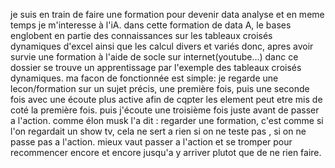 je suis en train de faire une formation pour devenir data analyse et en meme temps je m'interesse à l'iA. dans cette formation de data A, le bases englobent en partie des connaissances sur les tableaux croisés dynamiques d'excel ainsi que les calcul divers et variés donc, apres avoir survie une formation à l'aide de socle sur internet(youtube...) danc ce dossier se trouve un apprentissage par l'exemple des tableaux croisés dynamiques. 
ma facon de fonctionnée est simple: je regarde une lecon/formation sur un sujet précis, une première fois, puis une seconde fois avec une écoute plus active afin de cqpter les element peut etre mis de coté la première fois. puis j'écoute une troisième fois juste avant de passer a l'action. 
comme élon musk l'a dit : regarder une formation, c'est comme si l'on regardait un show tv, cela ne sert a rien si on ne teste pas , si on ne passe pas a l'action. mieux vaut passer a l'action et se tromper pour recommencer encore et encore jusqu'a y arriver plutot que de ne rien faire.
